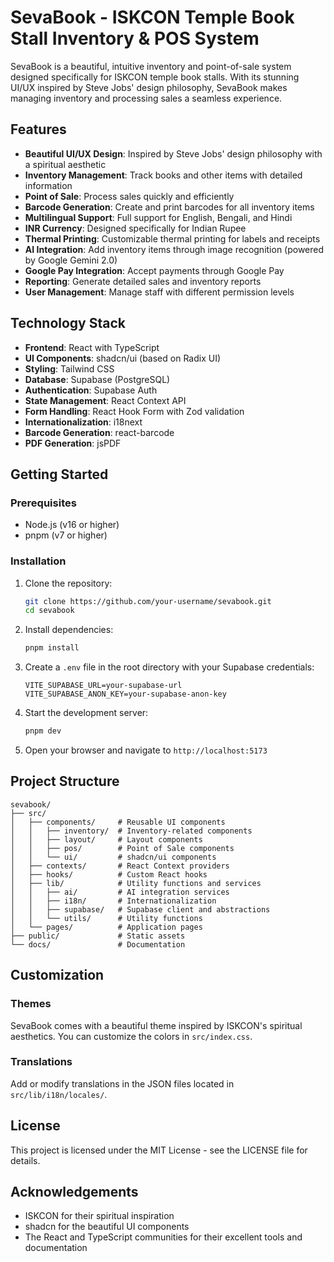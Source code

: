 # SevaBook - ISKCON Temple Book Stall Inventory & POS System

SevaBook is a beautiful, intuitive inventory and point-of-sale system designed specifically for ISKCON temple book stalls. With its stunning UI/UX inspired by Steve Jobs' design philosophy, SevaBook makes managing inventory and processing sales a seamless experience.

## Features

- **Beautiful UI/UX Design**: Inspired by Steve Jobs' design philosophy with a spiritual aesthetic
- **Inventory Management**: Track books and other items with detailed information
- **Point of Sale**: Process sales quickly and efficiently
- **Barcode Generation**: Create and print barcodes for all inventory items
- **Multilingual Support**: Full support for English, Bengali, and Hindi
- **INR Currency**: Designed specifically for Indian Rupee
- **Thermal Printing**: Customizable thermal printing for labels and receipts
- **AI Integration**: Add inventory items through image recognition (powered by Google Gemini 2.0)
- **Google Pay Integration**: Accept payments through Google Pay
- **Reporting**: Generate detailed sales and inventory reports
- **User Management**: Manage staff with different permission levels

## Technology Stack

- **Frontend**: React with TypeScript
- **UI Components**: shadcn/ui (based on Radix UI)
- **Styling**: Tailwind CSS
- **Database**: Supabase (PostgreSQL)
- **Authentication**: Supabase Auth
- **State Management**: React Context API
- **Form Handling**: React Hook Form with Zod validation
- **Internationalization**: i18next
- **Barcode Generation**: react-barcode
- **PDF Generation**: jsPDF

## Getting Started

### Prerequisites

- Node.js (v16 or higher)
- pnpm (v7 or higher)

### Installation

1. Clone the repository:
   ```bash
   git clone https://github.com/your-username/sevabook.git
   cd sevabook
   ```

2. Install dependencies:
   ```bash
   pnpm install
   ```

3. Create a `.env` file in the root directory with your Supabase credentials:
   ```
   VITE_SUPABASE_URL=your-supabase-url
   VITE_SUPABASE_ANON_KEY=your-supabase-anon-key
   ```

4. Start the development server:
   ```bash
   pnpm dev
   ```

5. Open your browser and navigate to `http://localhost:5173`

## Project Structure

```
sevabook/
├── src/
│   ├── components/     # Reusable UI components
│   │   ├── inventory/  # Inventory-related components
│   │   ├── layout/     # Layout components
│   │   ├── pos/        # Point of Sale components
│   │   └── ui/         # shadcn/ui components
│   ├── contexts/       # React Context providers
│   ├── hooks/          # Custom React hooks
│   ├── lib/            # Utility functions and services
│   │   ├── ai/         # AI integration services
│   │   ├── i18n/       # Internationalization
│   │   ├── supabase/   # Supabase client and abstractions
│   │   └── utils/      # Utility functions
│   └── pages/          # Application pages
├── public/             # Static assets
└── docs/               # Documentation
```

## Customization

### Themes

SevaBook comes with a beautiful theme inspired by ISKCON's spiritual aesthetics. You can customize the colors in `src/index.css`.

### Translations

Add or modify translations in the JSON files located in `src/lib/i18n/locales/`.

## License

This project is licensed under the MIT License - see the LICENSE file for details.

## Acknowledgements

- ISKCON for their spiritual inspiration
- shadcn for the beautiful UI components
- The React and TypeScript communities for their excellent tools and documentation
